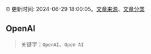 :alarm_clock: 更新时间: 2024-06-29 18:00:05。[文章来源](/README.md)、[文章分类](/TAGS.md)

## OpenAI


> 关键字：`OpenAI`、`Open AI`



